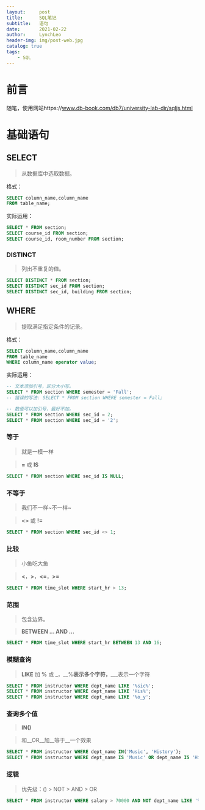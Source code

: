 ```yaml
---
layout:     post
title:      SQL笔记
subtitle:   语句
date:       2021-02-22
author:     LynchLeo
header-img: img/post-web.jpg
catalog: true
tags:
    - SQL
---
```


# 前言

随笔，使用网站https://www.db-book.com/db7/university-lab-dir/sqljs.html

# 基础语句

## SELECT

> 从数据库中选取数据。

格式：

```sql
SELECT column_name,column_name 
FROM table_name;
```

实际运用：

```sql
SELECT * FROM section;
SELECT course_id FROM section;
SELECT course_id, room_number FROM section;
```
### DISTINCT

> 列出不重复的值。

```sql
SELECT DISTINCT * FROM section;
SELECT DISTINCT sec_id FROM section;
SELECT DISTINCT sec_id, building FROM section;
```

## WHERE

> 提取满足指定条件的记录。

格式：

```sql
SELECT column_name,column_name 
FROM table_name 
WHERE column_name operator value;
```
实际运用：

```sql
-- 文本须加引号，区分大小写。
SELECT * FROM section WHERE semester = 'Fall';
-- 错误的写法: SELECT * FROM section WHERE semester = Fall;

-- 数值可以加引号，最好不加。
SELECT * FROM section WHERE sec_id = 2;
SELECT * FROM section WHERE sec_id = '2';
```

### 等于

> 就是一模一样

> __=__ 或 __IS__

```sql
SELECT * FROM section WHERE sec_id IS NULL;
```

### 不等于

> 我们不一样~不一样~

> __<>__ 或 __!=__

```sql
SELECT * FROM section WHERE sec_id <> 1;
```

### 比较

> 小鱼吃大鱼

> __<__，__>__，__<=__，__>=__

```sql
SELECT * FROM time_slot WHERE start_hr > 13;
```

### 范围

> 包含边界。

> __BETWEEN ... AND ...__

```sql
SELECT * FROM time_slot WHERE start_hr BETWEEN 13 AND 16;
```

### 模糊查询

> __LIKE__ 加 __%__ 或 __\___，__%__表示多个字符，__\___表示一个字符

```sql
SELECT * FROM instructor WHERE dept_name LIKE '%sic%';
SELECT * FROM instructor WHERE dept_name LIKE 'His%';
SELECT * FROM instructor WHERE dept_name LIKE '%o_y';
```

### 查询多个值

> __IN()__

> 和__OR__加__等于__一个效果

```sql
SELECT * FROM instructor WHERE dept_name IN('Music', 'History');
SELECT * FROM instructor WHERE dept_name IS 'Music' OR dept_name IS 'History';
```

### 逻辑

> 优先级：() > NOT > AND > OR

```sql
SELECT * FROM instructor WHERE salary > 70000 AND NOT dept_name LIKE '%sic%';
```
